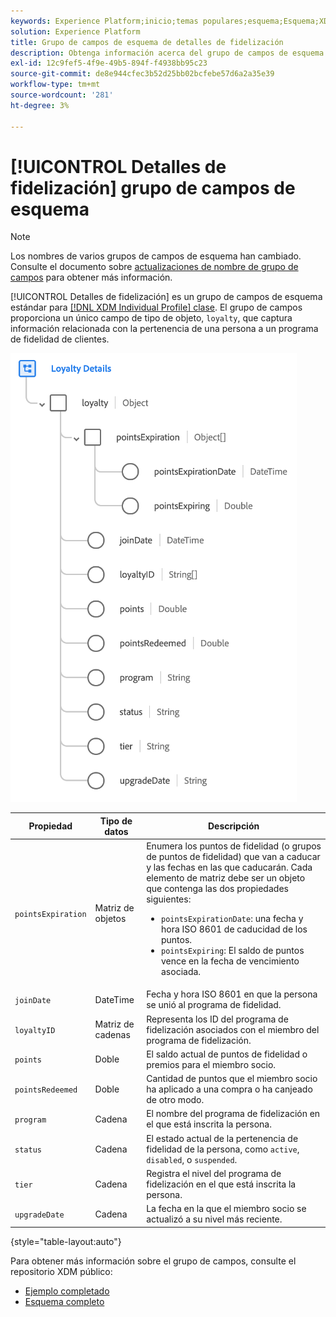 ```yaml
---
keywords: Experience Platform;inicio;temas populares;esquema;Esquema;XDM;perfil individual;campos;esquemas;esquemas;detalles de lealtad;Diseño de esquema;grupo de campos;grupo de campos;
solution: Experience Platform
title: Grupo de campos de esquema de detalles de fidelización
description: Obtenga información acerca del grupo de campos de esquema Detalles de fidelización.
exl-id: 12c9fef5-4f9e-49b5-894f-f4938bb95c23
source-git-commit: de8e944cfec3b52d25bb02bcfebe57d6a2a35e39
workflow-type: tm+mt
source-wordcount: '281'
ht-degree: 3%

---
```


# [!UICONTROL Detalles de fidelización] grupo de campos de esquema

>[!NOTE]
>
>Los nombres de varios grupos de campos de esquema han cambiado. Consulte el documento sobre [actualizaciones de nombre de grupo de campos](../name-updates.md) para obtener más información.

[!UICONTROL Detalles de fidelización] es un grupo de campos de esquema estándar para [[!DNL XDM Individual Profile] clase](../../classes/individual-profile.md). El grupo de campos proporciona un único campo de tipo de objeto, `loyalty`, que captura información relacionada con la pertenencia de una persona a un programa de fidelidad de clientes.

![](../../images/field-groups/loyalty-details.png)

| Propiedad | Tipo de datos | Descripción |
| --- | --- | --- |
| `pointsExpiration` | Matriz de objetos | Enumera los puntos de fidelidad (o grupos de puntos de fidelidad) que van a caducar y las fechas en las que caducarán. Cada elemento de matriz debe ser un objeto que contenga las dos propiedades siguientes: <ul><li>`pointsExpirationDate`: una fecha y hora ISO 8601 de caducidad de los puntos.</li><li>`pointsExpiring`: El saldo de puntos vence en la fecha de vencimiento asociada.</li></ul> |
| `joinDate` | DateTime | Fecha y hora ISO 8601 en que la persona se unió al programa de fidelidad. |
| `loyaltyID` | Matriz de cadenas | Representa los ID del programa de fidelización asociados con el miembro del programa de fidelización. |
| `points` | Doble | El saldo actual de puntos de fidelidad o premios para el miembro socio. |
| `pointsRedeemed` | Doble | Cantidad de puntos que el miembro socio ha aplicado a una compra o ha canjeado de otro modo. |
| `program` | Cadena | El nombre del programa de fidelización en el que está inscrita la persona. |
| `status` | Cadena | El estado actual de la pertenencia de fidelidad de la persona, como `active`, `disabled`, o `suspended`. |
| `tier` | Cadena | Registra el nivel del programa de fidelización en el que está inscrita la persona. |
| `upgradeDate` | Cadena | La fecha en la que el miembro socio se actualizó a su nivel más reciente. |

{style="table-layout:auto"}

Para obtener más información sobre el grupo de campos, consulte el repositorio XDM público:

* [Ejemplo completado](https://github.com/adobe/xdm/blob/master/components/fieldgroups/profile/profile-loyalty-details.example.1.json)
* [Esquema completo](https://github.com/adobe/xdm/blob/master/components/fieldgroups/profile/profile-loyalty-details.schema.json)
